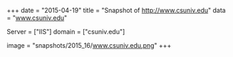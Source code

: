 
+++
date = "2015-04-19"
title = "Snapshot of http://www.csuniv.edu"
data = "www.csuniv.edu"

Server = ["IIS"]
domain = ["csuniv.edu"]

  image = "snapshots/2015_16/www.csuniv.edu.png"
+++
#
